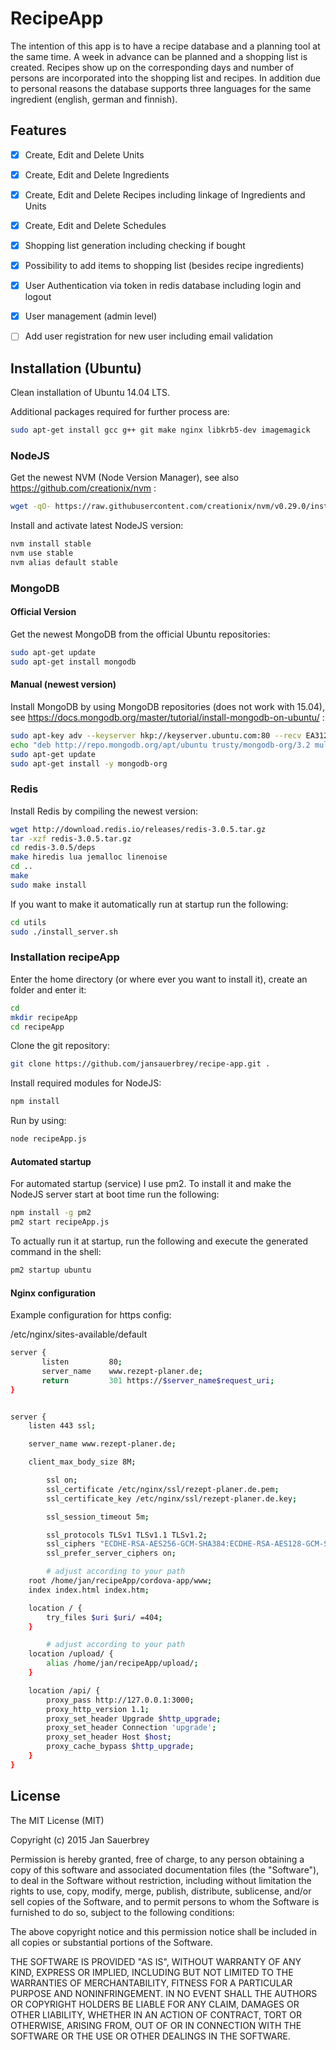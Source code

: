 # RecipeApp

The intention of this app is to have a recipe database and a planning tool at the same time. A week in advance can be planned and a shopping list is created. Recipes show up on the corresponding days and number of persons are incorporated into the shopping list and recipes. In addition due to personal reasons the database supports three languages for the same ingredient (english, german and finnish).

## Features

- [x] Create, Edit and Delete Units
- [x] Create, Edit and Delete Ingredients
- [x] Create, Edit and Delete Recipes including linkage of Ingredients and Units
- [x] Create, Edit and Delete Schedules
- [x] Shopping list generation including checking if bought
- [x] Possibility to add items to shopping list (besides recipe ingredients)
- [x] User Authentication via token in redis database including login and logout
- [x] User management (admin level)
- [ ] Add user registration for new user including email validation


## Installation (Ubuntu)

Clean installation of Ubuntu 14.04 LTS.

Additional packages required for further process are:

```bash
sudo apt-get install gcc g++ git make nginx libkrb5-dev imagemagick
```


### NodeJS

Get the newest NVM (Node Version Manager), see also https://github.com/creationix/nvm :

```bash
wget -qO- https://raw.githubusercontent.com/creationix/nvm/v0.29.0/install.sh | bash
```

Install and activate latest NodeJS version:

```bash
nvm install stable
nvm use stable
nvm alias default stable
```

### MongoDB

#### Official Version

Get the newest MongoDB from the official Ubuntu repositories:

```bash
sudo apt-get update
sudo apt-get install mongodb
```

#### Manual (newest version)

Install MongoDB by using MongoDB repositories (does not work with 15.04), see https://docs.mongodb.org/master/tutorial/install-mongodb-on-ubuntu/ :

```bash
sudo apt-key adv --keyserver hkp://keyserver.ubuntu.com:80 --recv EA312927
echo "deb http://repo.mongodb.org/apt/ubuntu trusty/mongodb-org/3.2 multiverse" | sudo tee /etc/apt/sources.list.d/mongodb-org-3.2.list
sudo apt-get update
sudo apt-get install -y mongodb-org
```

### Redis

Install Redis by compiling the newest version:

```bash
wget http://download.redis.io/releases/redis-3.0.5.tar.gz
tar -xzf redis-3.0.5.tar.gz
cd redis-3.0.5/deps
make hiredis lua jemalloc linenoise
cd ..
make
sudo make install
```

If you want to make it automatically run at startup run the following:

```bash
cd utils
sudo ./install_server.sh
```

### Installation recipeApp

Enter the home directory (or where ever you want to install it), create an folder and enter it:

```bash
cd
mkdir recipeApp
cd recipeApp
```

Clone the git repository:

```bash
git clone https://github.com/jansauerbrey/recipe-app.git .
```

Install required modules for NodeJS:

```bash
npm install
```

Run by using:
```bash
node recipeApp.js
```

#### Automated startup

For automated startup (service) I use pm2. To install it and make the NodeJS server start at boot time run the following:

```bash
npm install -g pm2
pm2 start recipeApp.js
```
To actually run it at startup, run the following and execute the generated command in the shell:
```bash
pm2 startup ubuntu
```

#### Nginx configuration

Example configuration for https config:

/etc/nginx/sites-available/default

```bash
server {
       listen         80;
       server_name    www.rezept-planer.de;
       return         301 https://$server_name$request_uri;
}


server {
    listen 443 ssl;

    server_name www.rezept-planer.de;

    client_max_body_size 8M;

        ssl on;
        ssl_certificate /etc/nginx/ssl/rezept-planer.de.pem;
        ssl_certificate_key /etc/nginx/ssl/rezept-planer.de.key;

        ssl_session_timeout 5m;

        ssl_protocols TLSv1 TLSv1.1 TLSv1.2;
        ssl_ciphers "ECDHE-RSA-AES256-GCM-SHA384:ECDHE-RSA-AES128-GCM-SHA256:DHE-RSA-AES256-GCM-SHA384:DHE-RSA-AES128-GCM-SHA256:ECDHE-RSA-AES256-SHA384:ECDHE-RSA-AES128-SHA256:ECDHE-RSA-AES256-SHA:ECDHE-RSA-AES128-SHA:DHE-RSA-AES256-SHA256:DHE-RSA-AES128-SHA256:DHE-RSA-AES256-SHA:DHE-RSA-AES128-SHA:ECDHE-RSA-DES-CBC3-SHA:EDH-RSA-DES-CBC3-SHA:AES256-GCM-SHA384:AES128-GCM-SHA256:AES256-SHA256:AES128-SHA256:AES256-SHA:AES128-SHA:DES-CBC3-SHA:HIGH:!aNULL:!eNULL:!EXPORT:!DES:!MD5:!PSK:!RC4";
        ssl_prefer_server_ciphers on;

		# adjust according to your path
    root /home/jan/recipeApp/cordova-app/www;
    index index.html index.htm;

    location / {
        try_files $uri $uri/ =404;
    }

		# adjust according to your path
    location /upload/ {
        alias /home/jan/recipeApp/upload/;
    }

    location /api/ {
        proxy_pass http://127.0.0.1:3000;
        proxy_http_version 1.1;
        proxy_set_header Upgrade $http_upgrade;
        proxy_set_header Connection 'upgrade';
        proxy_set_header Host $host;
        proxy_cache_bypass $http_upgrade;
    }
}

```



## License

The MIT License (MIT)

Copyright (c) 2015 Jan Sauerbrey

Permission is hereby granted, free of charge, to any person obtaining a copy of
this software and associated documentation files (the "Software"), to deal in
the Software without restriction, including without limitation the rights to
use, copy, modify, merge, publish, distribute, sublicense, and/or sell copies of
the Software, and to permit persons to whom the Software is furnished to do so,
subject to the following conditions:

The above copyright notice and this permission notice shall be included in all
copies or substantial portions of the Software.

THE SOFTWARE IS PROVIDED "AS IS", WITHOUT WARRANTY OF ANY KIND, EXPRESS OR
IMPLIED, INCLUDING BUT NOT LIMITED TO THE WARRANTIES OF MERCHANTABILITY, FITNESS
FOR A PARTICULAR PURPOSE AND NONINFRINGEMENT. IN NO EVENT SHALL THE AUTHORS OR
COPYRIGHT HOLDERS BE LIABLE FOR ANY CLAIM, DAMAGES OR OTHER LIABILITY, WHETHER
IN AN ACTION OF CONTRACT, TORT OR OTHERWISE, ARISING FROM, OUT OF OR IN
CONNECTION WITH THE SOFTWARE OR THE USE OR OTHER DEALINGS IN THE SOFTWARE.




